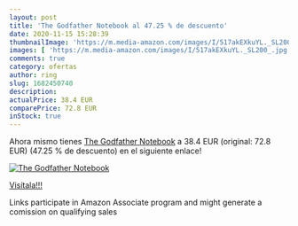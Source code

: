 ```yaml
---
layout: post
title: 'The Godfather Notebook al 47.25 % de descuento'
date: 2020-11-15 15:28:39
thumbnailImage: 'https://m.media-amazon.com/images/I/517akEXkuYL._SL200_.jpg'
images: [ 'https://m.media-amazon.com/images/I/517akEXkuYL._SL200_.jpg' ]
comments: true
category: ofertas
author: ring
slug: 1682450740
description:
actualPrice: 38.4 EUR
comparePrice: 72.8 EUR
inStock: true
---
```


Ahora mismo tienes [The Godfather Notebook](https://www.amazon.es/dp/1682450740/?tag=tolees-21) a 38.4 EUR (original: 72.8 EUR) (47.25 %  de descuento) en el siguiente enlace!

[![The Godfather Notebook](https://m.media-amazon.com/images/I/517akEXkuYL._SL200_.jpg)](https://www.amazon.es/dp/1682450740/?tag=tolees-21)

[Visítala!!!](https://www.amazon.es/dp/1682450740/?tag=tolees-21)

Links participate in Amazon Associate program and might generate a comission on qualifying sales
